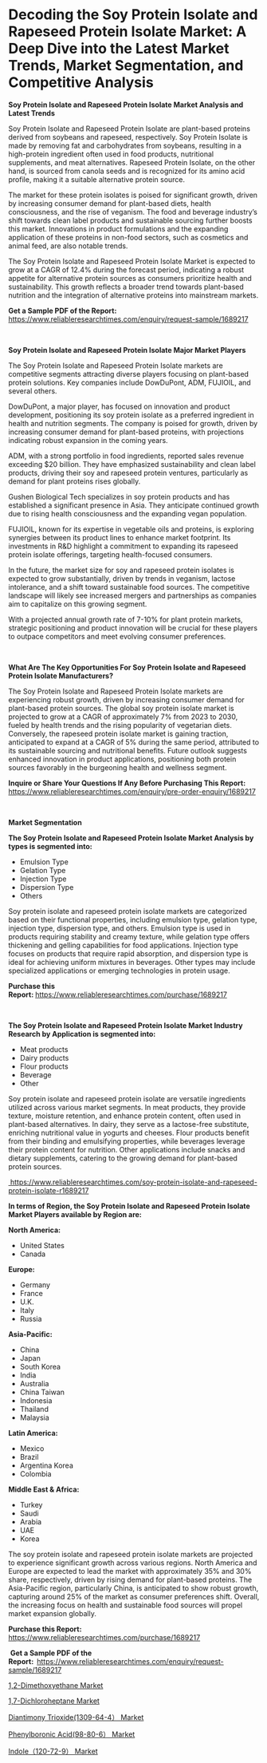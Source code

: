 <p><h1>Decoding the Soy Protein Isolate and Rapeseed Protein Isolate Market: A Deep Dive into the Latest Market Trends, Market Segmentation, and Competitive Analysis</h1></p><p><strong>Soy Protein Isolate and Rapeseed Protein Isolate Market Analysis and Latest Trends</strong></p>
<p><p>Soy Protein Isolate and Rapeseed Protein Isolate are plant-based proteins derived from soybeans and rapeseed, respectively. Soy Protein Isolate is made by removing fat and carbohydrates from soybeans, resulting in a high-protein ingredient often used in food products, nutritional supplements, and meat alternatives. Rapeseed Protein Isolate, on the other hand, is sourced from canola seeds and is recognized for its amino acid profile, making it a suitable alternative protein source.</p><p>The market for these protein isolates is poised for significant growth, driven by increasing consumer demand for plant-based diets, health consciousness, and the rise of veganism. The food and beverage industry’s shift towards clean label products and sustainable sourcing further boosts this market. Innovations in product formulations and the expanding application of these proteins in non-food sectors, such as cosmetics and animal feed, are also notable trends. </p><p>The Soy Protein Isolate and Rapeseed Protein Isolate Market is expected to grow at a CAGR of 12.4% during the forecast period, indicating a robust appetite for alternative protein sources as consumers prioritize health and sustainability. This growth reflects a broader trend towards plant-based nutrition and the integration of alternative proteins into mainstream markets.</p></p>
<p><strong>Get a Sample PDF of the Report:&nbsp;</strong> <a href="https://www.reliableresearchtimes.com/enquiry/request-sample/1689217?utm_campaign=1835&utm_medium=2&utm_source=Github&utm_content=ia&utm_term=06012025&utm_id=soy-protein-isolate-and-rapeseed-protein-isolate">https://www.reliableresearchtimes.com/enquiry/request-sample/1689217</a></p>
<p>&nbsp;</p>
<p><strong>Soy Protein Isolate and Rapeseed Protein Isolate Major Market Players</strong></p>
<p><p>The Soy Protein Isolate and Rapeseed Protein Isolate markets are competitive segments attracting diverse players focusing on plant-based protein solutions. Key companies include DowDuPont, ADM, FUJIOIL, and several others.</p><p>DowDuPont, a major player, has focused on innovation and product development, positioning its soy protein isolate as a preferred ingredient in health and nutrition segments. The company is poised for growth, driven by increasing consumer demand for plant-based proteins, with projections indicating robust expansion in the coming years.</p><p>ADM, with a strong portfolio in food ingredients, reported sales revenue exceeding $20 billion. They have emphasized sustainability and clean label products, driving their soy and rapeseed protein ventures, particularly as demand for plant proteins rises globally.</p><p>Gushen Biological Tech specializes in soy protein products and has established a significant presence in Asia. They anticipate continued growth due to rising health consciousness and the expanding vegan population.</p><p>FUJIOIL, known for its expertise in vegetable oils and proteins, is exploring synergies between its product lines to enhance market footprint. Its investments in R&D highlight a commitment to expanding its rapeseed protein isolate offerings, targeting health-focused consumers.</p><p>In the future, the market size for soy and rapeseed protein isolates is expected to grow substantially, driven by trends in veganism, lactose intolerance, and a shift toward sustainable food sources. The competitive landscape will likely see increased mergers and partnerships as companies aim to capitalize on this growing segment.</p><p>With a projected annual growth rate of 7-10% for plant protein markets, strategic positioning and product innovation will be crucial for these players to outpace competitors and meet evolving consumer preferences.</p></p>
<p>&nbsp;</p>
<p><strong>What Are The Key Opportunities For Soy Protein Isolate and Rapeseed Protein Isolate Manufacturers?</strong></p>
<p><p>The Soy Protein Isolate and Rapeseed Protein Isolate markets are experiencing robust growth, driven by increasing consumer demand for plant-based protein sources. The global soy protein isolate market is projected to grow at a CAGR of approximately 7% from 2023 to 2030, fueled by health trends and the rising popularity of vegetarian diets. Conversely, the rapeseed protein isolate market is gaining traction, anticipated to expand at a CAGR of 5% during the same period, attributed to its sustainable sourcing and nutritional benefits. Future outlook suggests enhanced innovation in product applications, positioning both protein sources favorably in the burgeoning health and wellness segment.</p></p>
<p><strong>Inquire or Share Your Questions If Any Before Purchasing This Report:</strong> <a href="https://www.reliableresearchtimes.com/enquiry/pre-order-enquiry/1689217?utm_campaign=1835&utm_medium=2&utm_source=Github&utm_content=ia&utm_term=06012025&utm_id=soy-protein-isolate-and-rapeseed-protein-isolate">https://www.reliableresearchtimes.com/enquiry/pre-order-enquiry/1689217</a></p>
<p>&nbsp;</p>
<p><strong>Market Segmentation</strong></p>
<p><strong>The Soy Protein Isolate and Rapeseed Protein Isolate Market Analysis by types is segmented into:</strong></p>
<p><ul><li>Emulsion Type</li><li>Gelation Type</li><li>Injection Type</li><li>Dispersion Type</li><li>Others</li></ul></p>
<p><p>Soy protein isolate and rapeseed protein isolate markets are categorized based on their functional properties, including emulsion type, gelation type, injection type, dispersion type, and others. Emulsion type is used in products requiring stability and creamy texture, while gelation type offers thickening and gelling capabilities for food applications. Injection type focuses on products that require rapid absorption, and dispersion type is ideal for achieving uniform mixtures in beverages. Other types may include specialized applications or emerging technologies in protein usage.</p></p>
<p><strong>Purchase this Report:&nbsp;</strong><a href="https://www.reliableresearchtimes.com/purchase/1689217?utm_campaign=1835&utm_medium=2&utm_source=Github&utm_content=ia&utm_term=06012025&utm_id=soy-protein-isolate-and-rapeseed-protein-isolate">https://www.reliableresearchtimes.com/purchase/1689217</a></p>
<p>&nbsp;</p>
<p><strong>The Soy Protein Isolate and Rapeseed Protein Isolate Market Industry Research by Application is segmented into:</strong></p>
<p><ul><li>Meat products</li><li>Dairy products</li><li>Flour products</li><li>Beverage</li><li>Other</li></ul></p>
<p><p>Soy protein isolate and rapeseed protein isolate are versatile ingredients utilized across various market segments. In meat products, they provide texture, moisture retention, and enhance protein content, often used in plant-based alternatives. In dairy, they serve as a lactose-free substitute, enriching nutritional value in yogurts and cheeses. Flour products benefit from their binding and emulsifying properties, while beverages leverage their protein content for nutrition. Other applications include snacks and dietary supplements, catering to the growing demand for plant-based protein sources.</p></p>
<p><a href="https://www.reliableresearchtimes.com/soy-protein-isolate-and-rapeseed-protein-isolate-r1689217?utm_campaign=1835&utm_medium=2&utm_source=Github&utm_content=ia&utm_term=06012025&utm_id=soy-protein-isolate-and-rapeseed-protein-isolate">&nbsp;https://www.reliableresearchtimes.com/soy-protein-isolate-and-rapeseed-protein-isolate-r1689217</a></p>
<p><strong>In terms of Region, the Soy Protein Isolate and Rapeseed Protein Isolate Market Players available by Region are:</strong></p>
<p>
    <p> <strong> North America: </strong>
        <ul>
            <li>United States</li>
            <li>Canada</li>
        </ul>
        </p> 
    <p> <strong> Europe: </strong>
        <ul>
            <li>Germany</li>
            <li>France</li>
            <li>U.K.</li>
            <li>Italy</li>
            <li>Russia</li>
        </ul>
        </p> 
    <p> <strong> Asia-Pacific: </strong>
        <ul>
            <li>China</li>
            <li>Japan</li>
            <li>South Korea</li>
            <li>India</li>
            <li>Australia</li>
            <li>China Taiwan</li>
            <li>Indonesia</li>
            <li>Thailand</li>
            <li>Malaysia</li>
        </ul>
        </p> 
    <p> <strong> Latin America: </strong>
        <ul>
            <li>Mexico</li>
            <li>Brazil</li>
            <li>Argentina Korea</li>
            <li>Colombia</li>
        </ul>
        </p> 
    <p> <strong> Middle East & Africa: </strong>
        <ul>
            <li>Turkey</li>
            <li>Saudi</li>
            <li>Arabia</li>
            <li>UAE</li>
            <li>Korea</li>
        </ul>
    </p>
    </p>
<p><p>The soy protein isolate and rapeseed protein isolate markets are projected to experience significant growth across various regions. North America and Europe are expected to lead the market with approximately 35% and 30% share, respectively, driven by rising demand for plant-based proteins. The Asia-Pacific region, particularly China, is anticipated to show robust growth, capturing around 25% of the market as consumer preferences shift. Overall, the increasing focus on health and sustainable food sources will propel market expansion globally.</p></p>
<p><strong>Purchase this Report: </strong><a href="https://www.reliableresearchtimes.com/purchase/1689217?utm_campaign=1835&utm_medium=2&utm_source=Github&utm_content=ia&utm_term=06012025&utm_id=soy-protein-isolate-and-rapeseed-protein-isolate">https://www.reliableresearchtimes.com/purchase/1689217</a></p>
<p>&nbsp;<strong>Get a Sample PDF of the Report:&nbsp;&nbsp;</strong><a href="https://www.reliableresearchtimes.com/enquiry/request-sample/1689217?utm_campaign=1835&utm_medium=2&utm_source=Github&utm_content=ia&utm_term=06012025&utm_id=soy-protein-isolate-and-rapeseed-protein-isolate">https://www.reliableresearchtimes.com/enquiry/request-sample/1689217</a></p>
<p><strong></strong></p>
<p><p><a href="https://www.linkedin.com/pulse/comprehensive-12-dimethoxyethane-market-report-360-degree-wp6tc?utm_campaign=1835&utm_medium=2&utm_source=Github&utm_content=ia&utm_term=06012025&utm_id=soy-protein-isolate-and-rapeseed-protein-isolate">1,2-Dimethoxyethane Market</a></p><p><a href="https://www.linkedin.com/pulse/recent-analysis-17-dichloroheptane-market-highlights-trends-iuq8c?utm_campaign=1835&utm_medium=2&utm_source=Github&utm_content=ia&utm_term=06012025&utm_id=soy-protein-isolate-and-rapeseed-protein-isolate">1,7-Dichloroheptane Market</a></p><p><a href="https://www.linkedin.com/pulse/marketsize2025-2032withcagrof113factorsinfluencinggrowt-u3rve?utm_campaign=1835&utm_medium=2&utm_source=Github&utm_content=ia&utm_term=06012025&utm_id=soy-protein-isolate-and-rapeseed-protein-isolate">Diantimony Trioxide(1309-64-4） Market</a></p><p><a href="https://www.linkedin.com/pulse/phenylboronic-acid98-80-6-market-analysis-revenue-forecast-105-ary0e?utm_campaign=1835&utm_medium=2&utm_source=Github&utm_content=ia&utm_term=06012025&utm_id=soy-protein-isolate-and-rapeseed-protein-isolate">Phenylboronic Acid(98-80-6） Market</a></p><p><a href="https://www.linkedin.com/pulse/indole120-72-9-market-growth-key-factors-driving-expansion-pmsse?utm_campaign=1835&utm_medium=2&utm_source=Github&utm_content=ia&utm_term=06012025&utm_id=soy-protein-isolate-and-rapeseed-protein-isolate">Indole（120-72-9） Market</a></p></p>